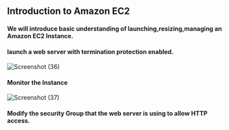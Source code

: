 ## Introduction to Amazon EC2
#### We will introduce basic understanding of launching,resizing,managing an Amazon EC2 Instance.

#### launch a web server with termination protection enabled.

![Screenshot (36)](https://github.com/user-attachments/assets/f0375bc9-d94b-4b14-bf36-e4b379b6e5fb)

#### Monitor the Instance


![Screenshot (37)](https://github.com/user-attachments/assets/56018457-3173-4a4b-a112-10cf6be7704f)

#### Modify the security Group that the web server is using to allow HTTP access.











